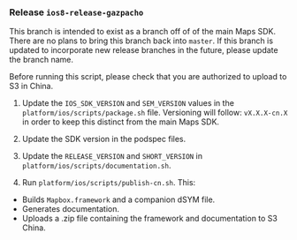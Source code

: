 ### Release `ios8-release-gazpacho`

This branch is intended to exist as a branch off of of the main Maps SDK. There are no plans to bring this branch back into `master`. If this branch is updated to incorporate new release branches in the future, please update the branch name.

Before running this script, please check that you are authorized to upload to S3 in China. 

1. Update the `IOS_SDK_VERSION` and `SEM_VERSION` values in the `platform/ios/scripts/package.sh` file. Versioning will follow: `vX.X.X-cn.X` in order to keep this distinct from the main Maps SDK.

2. Update the SDK version in the podspec files.

3. Update the `RELEASE_VERSION` and `SHORT_VERSION` in `platform/ios/scripts/documentation.sh`.

4. Run `platform/ios/scripts/publish-cn.sh`. This:
  - Builds `Mapbox.framework` and a companion dSYM file.
  - Generates documentation.
  - Uploads a .zip file containing the framework and documentation to S3 China.